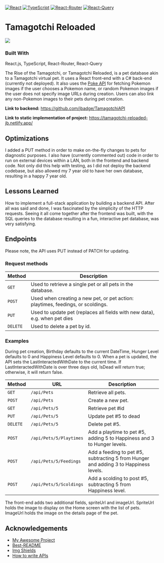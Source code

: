 [![React][React.js]][React-url]
[![TypeScript][Typescript.com]][Typescript-url]
[![React-Router][React-router.com]][React-Router-url]
[![React-Query][React-query.com]][React-Query-url]

# Tamagotchi Reloaded

[![][product-screenshot]](https://tamagotchi-reloaded-jb.netlify.app/)

### Built With

React.js, TypeScript, React-Router, React-Query

The Rise of the Tamagotchi, or Tamagotchi Reloaded, is a pet database akin to a Tamagotchi virtual pet. It uses a React front-end with a C# back-end (currently not deployed). It also uses the [Poke API](https://pokeapi.co/) for fetching Pokemon images if the user chooses a Pokemon name, or random Pokemon images if the user does not specify image URLs during creation. Users can also link any non-Pokemon images to their pets during pet creation.

**Link to backend:** https://github.com/jbadge/TamagotchiAPI

**Link to static implementation of project:** https://tamagotchi-reloaded-jb.netlify.app/

## Optimizations

I added a PUT method in order to make on-the-fly changes to pets for diagnostic purposes. I also have (currently commented out) code in order to run on external devices within a LAN, both in the frontend and backend code. Not only did this help with testing, as I did not deploy the backend codebase, but also allowed my 7 year old to have her own database, resulting in a happy 7 year old.

## Lessons Learned

How to implement a full-stack application by building a backend API. After all was said and done, I was fascinated by the simplicity of the HTTP requests. Seeing it all come together after the frontend was built, with the SQL queries to the database resulting in a fun, interactive pet database, was very satisfying.

## Endpoints

Please note, the API uses PUT instead of PATCH for updating.

### Request methods

| Method   | Description                                                                     |
| -------- | ------------------------------------------------------------------------------- |
| `GET`    | Used to retrieve a single pet or all pets in the database.                      |
| `POST`   | Used when creating a new pet, or pet action: playtimes, feedings, or scoldings. |
| `PUT`    | Used to update pet (replaces all fields with new data), e.g. when pet dies      |
| `DELETE` | Used to delete a pet by id.                                                     |

### Examples

During pet creation, Birthday defaults to the current DateTime, Hunger Level defaults to 0 and Happiness Level defaults to 0. When a pet is updated, the API sets the LastInteractedWithDate to the current time. If LastInteractedWithDate is over three days old, IsDead will return true; otherwise, it will return false.

| Method   | URL                     | Description                                                                          |
| -------- | ----------------------- | ------------------------------------------------------------------------------------ |
| `GET`    | `/api/Pets `            | Retrieve all pets.                                                                   |
| `POST`   | `/api/Pets`             | Create a new pet.                                                                    |
| `GET`    | `/api/Pets/5`           | Retrieve pet #id                                                                     |
| `PUT`    | `/api/Pets/5`           | Update pet #5 to dead                                                                |
| `DELETE` | `/api/Pets/5`           | Delete pet #5.                                                                       |
| `POST`   | `/api/Pets/5/Playtimes` | Add a playtime to pet #5, adding 5 to Happiness and 3 to Hunger levels.              |
| `POST`   | `/api/Pets/5/Feedings`  | Add a feeding to pet #5, subtracting 5 from Hunger and adding 3 to Happiness levels. |
| `POST`   | `/api/Pets/5/Scoldings` | Add a scolding to post #5, subtracting 5 from Happiness level.                       |

The front-end adds two additional fields, spriteUrl and imageUrl. SpriteUrl holds the image to display on the Home screen with the list of pets. ImageUrl holds the image on the details page of the pet.

## Acknowledgements

- [My Awesome Project](https://github.com/alec-chernicki/portfolio-template/blob/master/README.md)
- [Best-README](https://github.com/othneildrew/Best-README-Template/blob/master/README.md)
- [Img Shields](https://shields.io/)
- [How to write APIs](https://github.com/ml-archive/readme/blob/master/Documentation/how-to-write-apis.md)

[product-screenshot]: /images/screenshot.png
[React.js]: https://img.shields.io/badge/React-20232A?style=for-the-badge&logo=react&logoColor=61DAFB
[React-url]: https://reactjs.org/
[React-router.com]: https://img.shields.io/badge/React_Router-CA4245?style=for-the-badge&logo=react-router&logoColor=white
[React-router-url]: https://reactrouter.com/
[React-query.com]: https://img.shields.io/badge/React_Query-FF4154?style=for-the-badge&logo=ReactQuery&logoColor=white
[React-query-url]: https://tanstack.com/query/v3
[Typescript.com]: https://img.shields.io/badge/TypeScript-007ACC?style=for-the-badge&logo=typescript&logoColor=white
[Typescript-url]: https://typescriptlang.org
